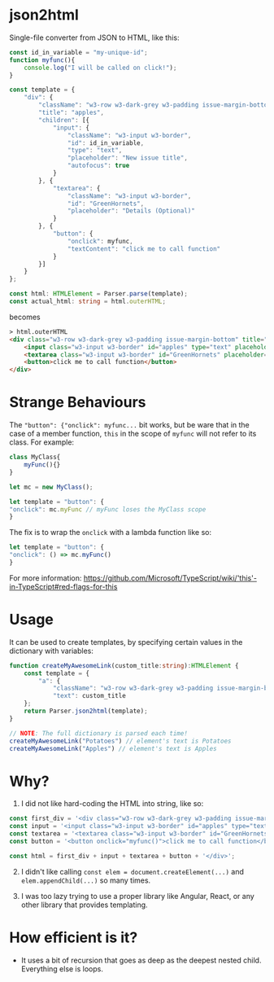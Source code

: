 # json2html

Single-file converter from JSON to HTML, like this:

```typescript
const id_in_variable = "my-unique-id";
function myfunc(){
    console.log("I will be called on click!");
}

const template = {
    "div": {
        "className": "w3-row w3-dark-grey w3-padding issue-margin-bottom",
        "title": "apples",
        "children": [{
            "input": {
                "className": "w3-input w3-border",
                "id": id_in_variable,
                "type": "text",
                "placeholder": "New issue title",
                "autofocus": true
            }
        }, {
            "textarea": {
                "className": "w3-input w3-border",
                "id": "GreenHornets",
                "placeholder": "Details (Optional)"
            }
        }, {
            "button": {
                "onclick": myfunc,
                "textContent": "click me to call function"
            }
        }]
    }
};

const html: HTMLElement = Parser.parse(template);
const actual_html: string = html.outerHTML;
```

becomes

```HTML
> html.outerHTML
<div class="w3-row w3-dark-grey w3-padding issue-margin-bottom" title="apples">
    <input class="w3-input w3-border" id="apples" type="text" placeholder="New issue title" autofocus="">
    <textarea class="w3-input w3-border" id="GreenHornets" placeholder="Details (Optional)"></textarea>
    <button>click me to call function</button>
</div>
```

# Strange Behaviours
The `"button": {"onclick": myfunc...` bit works, but be ware that in the case of a member function, `this` in the scope of `myfunc` will not refer to its class. For example:
```ts
class MyClass{
    myFunc(){}
}

let mc = new MyClass();

let template = "button": {
"onclick": mc.myFunc // myFunc loses the MyClass scope
}
```

The fix is to wrap the `onclick` with a lambda function like so:

```ts
let template = "button": {
"onclick": () => mc.myFunc()
}
```
For more information: https://github.com/Microsoft/TypeScript/wiki/'this'-in-TypeScript#red-flags-for-this
# Usage
It can be used to create templates, by specifying certain values in the dictionary with variables:
```ts
function createMyAwesomeLink(custom_title:string):HTMLElement {
    const template = {
        "a": {
            "className": "w3-row w3-dark-grey w3-padding issue-margin-bottom",
            "text": custom_title
    };
    return Parser.json2html(template);
}

// NOTE: The full dictionary is parsed each time!
createMyAwesomeLink("Potatoes") // element's text is Potatoes
createMyAwesomeLink("Apples") // element's text is Apples
```
# Why?
1. I did not like hard-coding the HTML into string, like so:
```ts
const first_div = '<div class="w3-row w3-dark-grey w3-padding issue-margin-bottom" title="apples">';
const input = '<input class="w3-input w3-border" id="apples" type="text" placeholder="New issue title" autofocus="">';
const textarea = '<textarea class="w3-input w3-border" id="GreenHornets" placeholder="Details (Optional)"></textarea>';
const button = '<button onclick="myfunc()">click me to call function</button>';

const html = first_div + input + textarea + button + '</div>';
```

2. I didn't like calling `const elem = document.createElement(...)` and `elem.appendChild(...)` so many times.

3. I was too lazy trying to use a proper library like Angular, React, or any other library that provides templating.

# How efficient is it?
- It uses a bit of recursion that goes as deep as the deepest nested child. Everything else is loops.